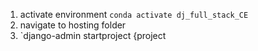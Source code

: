 1. activate environment `conda activate dj_full_stack_CE`
2. navigate to hosting folder
3. `django-admin startproject {project
<!--stackedit_data:
eyJoaXN0b3J5IjpbLTEyMzM2NjQ0MzZdfQ==
-->